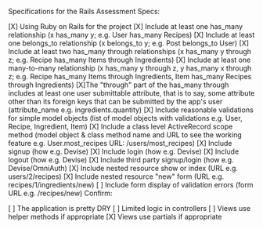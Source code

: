 Specifications for the Rails Assessment
Specs:

[X] Using Ruby on Rails for the project
[X] Include at least one has_many relationship (x has_many y; e.g. User has_many Recipes)
[X] Include at least one belongs_to relationship (x belongs_to y; e.g. Post belongs_to User)
[X] Include at least two has_many through relationships (x has_many y through z; e.g. Recipe has_many Items through Ingredients)
[X] Include at least one many-to-many relationship (x has_many y through z, y has_many x through z; e.g. Recipe has_many Items through Ingredients, Item has_many Recipes through Ingredients)
[X]The "through" part of the has_many through includes at least one user submittable attribute, that is to say, some attribute other than its foreign keys that can be submitted by the app's user (attribute_name e.g. ingredients.quantity)
[X] Include reasonable validations for simple model objects (list of model objects with validations e.g. User, Recipe, Ingredient, Item)
[X] Include a class level ActiveRecord scope method (model object & class method name and URL to see the working feature e.g. User.most_recipes URL: /users/most_recipes)
[X] Include signup (how e.g. Devise)
[X] Include login (how e.g. Devise)
[X] Include logout (how e.g. Devise)
[X] Include third party signup/login (how e.g. Devise/OmniAuth)
[X] Include nested resource show or index (URL e.g. users/2/recipes)
[X] Include nested resource "new" form (URL e.g. recipes/1/ingredients/new)
[ ] Include form display of validation errors (form URL e.g. /recipes/new)
Confirm:

[ ] The application is pretty DRY
[ ] Limited logic in controllers
[ ] Views use helper methods if appropriate
[X] Views use partials if appropriate
